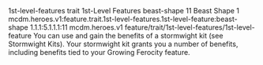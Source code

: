 <ability>
  <metadata>
    <class>1st-level-features</class>
    <feature_type>trait</feature_type>
    <file_dpath>1st-Level Features</file_dpath>
    <item_id>beast-shape</item_id>
    <item_index>11</item_index>
    <item_name>Beast Shape</item_name>
    <level>1</level>
    <scc>mcdm.heroes.v1:feature.trait.1st-level-features.1st-level-feature:beast-shape</scc>
    <scdc>1.1.1:5.1.1.1:11</scdc>
    <source>mcdm.heroes.v1</source>
    <type>feature/trait/1st-level-features/1st-level-feature</type>
  </metadata>
  <effects>
    <effect type="mundane">You can use and gain the benefits of a stormwight kit (see Stormwight Kits). Your stormwight kit grants you a number of benefits, including benefits tied to your Growing Ferocity feature.</effect>
  </effects>
</ability>
